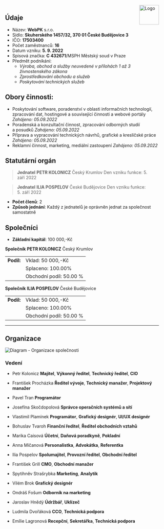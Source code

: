 <img src="https://github.com/SurfaceNote/anis/assets/72889112/e798552c-ae43-4456-8e63-4633b2dcf949" alt="Logo" align=right style="height:4rem;" />


## Údaje

- Název: **WebPK** s.r.o.
- Sídlo: **Skuherského 1457/32, 370 01 České Budějovice 3**
- IČO: **17503400**
- Počet zaměstnanců: **16**
- Datum vzniku: **5. 9. 2022**
- Spisová značka: **C 432671**/MSPH Městský soud v Praze
- Předmět podnikání:
	- *Výroba, obchod a služby neuvedené v přílohách 1 až 3 živnostenského zákona*
	- *Zprostředkování obchodu a služeb*
	- *Poskytování technických služeb*

## Obory činnosti:

- Poskytování software, poradenství v oblasti informačních technologií, zpracování dat, hostingové a související činnosti a webové portály *Zahájeno: 05.09.2022*
- Poradenská a konzultační činnost, zpracování odborných studií a posudků *Zahájeno: 05.09.2022*
- Příprava a vypracování technických návrhů, grafické a kresličské práce *Zahájeno: 05.09.2022*
- Reklamní činnost, marketing, mediální zastoupení *Zahájeno: 05.09.2022*

## Statutární orgán

> **Jednatel**
> 	**PETR KOLONICZ**
> 	Český Krumlov
> 	Den vzniku funkce: 5. září 2022

> **Jednatel**
> 	**ILIA POSPELOV**
> 	České Budějovice
> 	Den vzniku funkce: 5. září 2022

- **Počet členů**:  2
- **Způsob jednání**: Každý z jednatelů je oprávněn jednat za společnost samostatně

## Společníci

- **Základní kapitál**: 100 000,-Kč

**Společník**
	**PETR KOLONICZ**
	Český Krumlov

|   |   |
|---|---|
|**Podíl:**|Vklad: 50 000,-Kč|
||Splaceno: 100.00%|
||Obchodní podíl: 50.00 %|

**Společník**
	**ILIA POSPELOV**
	České Budějovice

|   |   |
|---|---|
|**Podíl:**|Vklad: 50 000,-Kč|
||Splaceno: 100.00%|
||Obchodní podíl: 50.00 %|

---

## Organizace

![Diagram - Organizace společnosti](https://github.com/SurfaceNote/anis/assets/72889112/95958009-a3fd-48b4-b8cb-480dac918af5)

### Vedení

- Petr Kolonicz **Majitel**, **Výkonný ředitel**, **Technický ředitel**, **CIO**

- František Procházka **Ředitel vývoje**, **Technický manažer**, **Projektový manažer**
- Pavel Tran **Programátor**
- Josefína Skočdopolová **Správce operačních systémů a sítí**
- Vlastimil Plamínek **Programátor**, **Grafický designér**, **UI/UX designér**
- Bohuslav Tvaroh **Finanční ředitel**, **Ředitel obchodních vztahů**
- Marika Caisová **Účetní**, **Daňová poradkyně**, **Pokladní**
- Anna Mičanová **Personalistka**, **Advokátka**, **Referentka**
- Ilia Pospelov **Spolumajitel**, **Provozní ředitel**, **Obchodní ředitel**
- František Grill **CMO**, **Obchodní manažer**
- Spytihněv Strašrybka **Marketing**, **Analytik**
- Vilém Brok **Grafický designér**
- Ondráš Fošum **Odborník na marketing**
- Jaroslav Hnědý **Údržbář**, **Uklízeč**
- Ludmila Dvořáková **CCO**, **Technická podpora**
- Emílie Lagronová **Recepční**, **Sekretářka**, **Technická podpora**
